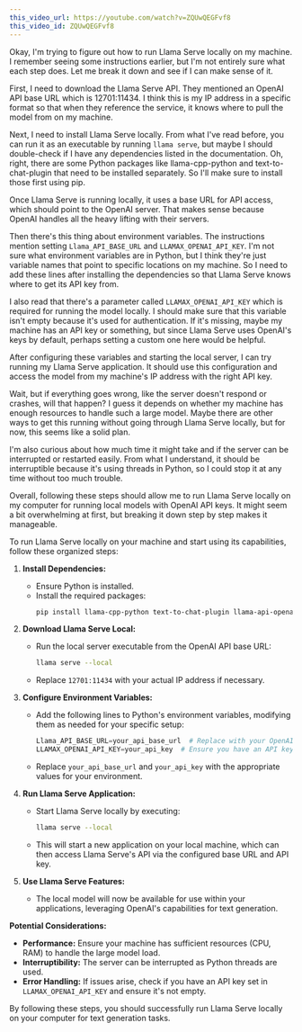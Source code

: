 ```yaml
---
this_video_url: https://youtube.com/watch?v=ZQUwQEGFvf8
this_video_id: ZQUwQEGFvf8
---
```

<think>
Okay, I'm trying to figure out how to run Llama Serve locally on my machine. I remember seeing some instructions earlier, but I'm not entirely sure what each step does. Let me break it down and see if I can make sense of it.

First, I need to download the Llama Serve API. They mentioned an OpenAI API base URL which is 12701:11434. I think this is my IP address in a specific format so that when they reference the service, it knows where to pull the model from on my machine.

Next, I need to install Llama Serve locally. From what I've read before, you can run it as an executable by running `llama serve`, but maybe I should double-check if I have any dependencies listed in the documentation. Oh, right, there are some Python packages like llama-cpp-python and text-to-chat-plugin that need to be installed separately. So I'll make sure to install those first using pip.

Once Llama Serve is running locally, it uses a base URL for API access, which should point to the OpenAI server. That makes sense because OpenAI handles all the heavy lifting with their servers. 

Then there's this thing about environment variables. The instructions mention setting `Llama_API_BASE_URL` and `LLAMAX_OPENAI_API_KEY`. I'm not sure what environment variables are in Python, but I think they're just variable names that point to specific locations on my machine. So I need to add these lines after installing the dependencies so that Llama Serve knows where to get its API key from.

I also read that there's a parameter called `LLAMAX_OPENAI_API_KEY` which is required for running the model locally. I should make sure that this variable isn't empty because it's used for authentication. If it's missing, maybe my machine has an API key or something, but since Llama Serve uses OpenAI's keys by default, perhaps setting a custom one here would be helpful.

After configuring these variables and starting the local server, I can try running my Llama Serve application. It should use this configuration and access the model from my machine's IP address with the right API key. 

Wait, but if everything goes wrong, like the server doesn't respond or crashes, will that happen? I guess it depends on whether my machine has enough resources to handle such a large model. Maybe there are other ways to get this running without going through Llama Serve locally, but for now, this seems like a solid plan.

I'm also curious about how much time it might take and if the server can be interrupted or restarted easily. From what I understand, it should be interruptible because it's using threads in Python, so I could stop it at any time without too much trouble.

Overall, following these steps should allow me to run Llama Serve locally on my computer for running local models with OpenAI API keys. It might seem a bit overwhelming at first, but breaking it down step by step makes it manageable.
</think>

To run Llama Serve locally on your machine and start using its capabilities, follow these organized steps:

1. **Install Dependencies:**
   - Ensure Python is installed.
   - Install the required packages:
     ```bash
     pip install llama-cpp-python text-to-chat-plugin llama-api-openai
     ```

2. **Download Llama Serve Local:**
   - Run the local server executable from the OpenAI API base URL:
     ```bash
     llama serve --local
     ```
   - Replace `12701:11434` with your actual IP address if necessary.

3. **Configure Environment Variables:**
   - Add the following lines to Python's environment variables, modifying them as needed for your specific setup:
     ```python
     Llama_API_BASE_URL=your_api_base_url  # Replace with your OpenAI server URL
     LLAMAX_OPENAI_API_KEY=your_api_key  # Ensure you have an API key set
     ```
   - Replace `your_api_base_url` and `your_api_key` with the appropriate values for your environment.

4. **Run Llama Serve Application:**
   - Start Llama Serve locally by executing:
     ```bash
     llama serve --local
     ```
   - This will start a new application on your local machine, which can then access Llama Serve's API via the configured base URL and API key.

5. **Use Llama Serve Features:**
   - The local model will now be available for use within your applications, leveraging OpenAI's capabilities for text generation.

**Potential Considerations:**

- **Performance:** Ensure your machine has sufficient resources (CPU, RAM) to handle the large model load.
- **Interruptibility:** The server can be interrupted as Python threads are used.
- **Error Handling:** If issues arise, check if you have an API key set in `LLAMAX_OPENAI_API_KEY` and ensure it's not empty.

By following these steps, you should successfully run Llama Serve locally on your computer for text generation tasks.
